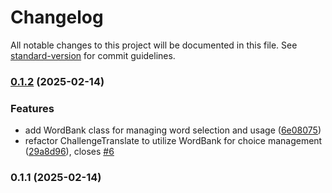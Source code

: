 # Changelog

All notable changes to this project will be documented in this file. See [standard-version](https://github.com/conventional-changelog/standard-version) for commit guidelines.

### [0.1.2](https://github.com/Stupidoodle/duolingo-hard-mode/compare/v0.1.1...v0.1.2) (2025-02-14)


### Features

* add WordBank class for managing word selection and usage ([6e08075](https://github.com/Stupidoodle/duolingo-hard-mode/commit/6e08075d5770afd90aa9ec19c24302710c72af59))
* refactor ChallengeTranslate to utilize WordBank for choice management ([29a8d96](https://github.com/Stupidoodle/duolingo-hard-mode/commit/29a8d96b610f564455931475ae607b7d7005269d)), closes [#6](https://github.com/Stupidoodle/duolingo-hard-mode/issues/6)

### 0.1.1 (2025-02-14)
